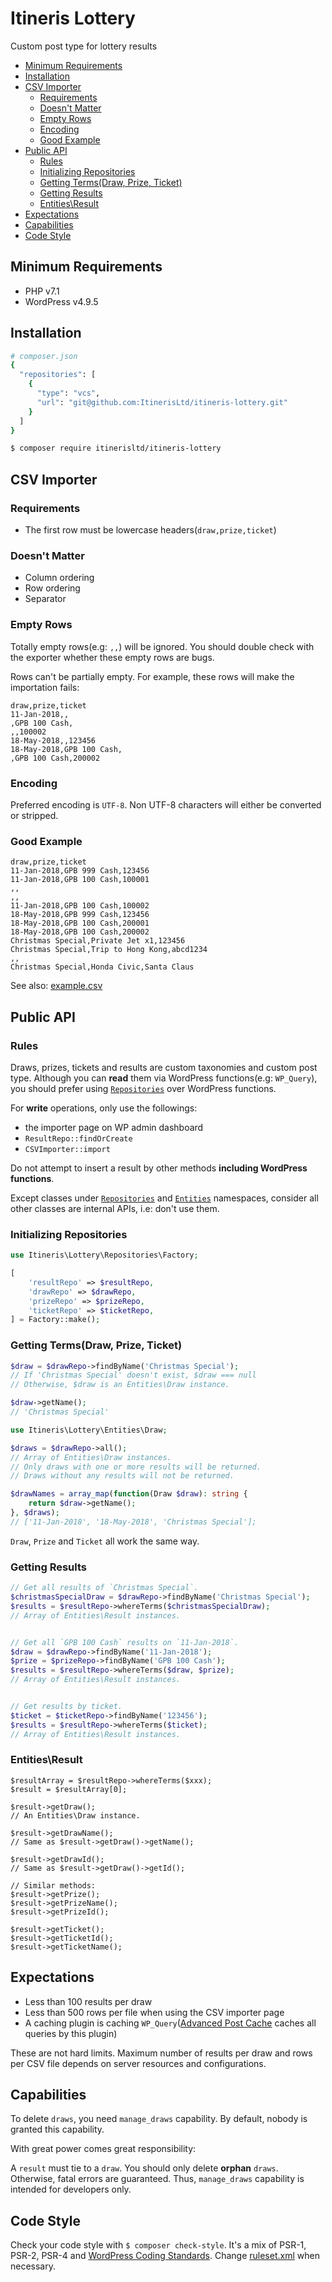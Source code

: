 # Itineris Lottery

Custom post type for lottery results

<!-- START doctoc generated TOC please keep comment here to allow auto update -->
<!-- DON'T EDIT THIS SECTION, INSTEAD RE-RUN doctoc TO UPDATE -->


- [Minimum Requirements](#minimum-requirements)
- [Installation](#installation)
- [CSV Importer](#csv-importer)
  - [Requirements](#requirements)
  - [Doesn't Matter](#doesnt-matter)
  - [Empty Rows](#empty-rows)
  - [Encoding](#encoding)
  - [Good Example](#good-example)
- [Public API](#public-api)
  - [Rules](#rules)
  - [Initializing Repositories](#initializing-repositories)
  - [Getting Terms(Draw, Prize, Ticket)](#getting-termsdraw-prize-ticket)
  - [Getting Results](#getting-results)
  - [Entities\Result](#entities%5Cresult)
- [Expectations](#expectations)
- [Capabilities](#capabilities)
- [Code Style](#code-style)

<!-- END doctoc generated TOC please keep comment here to allow auto update -->

## Minimum Requirements

- PHP v7.1
- WordPress v4.9.5

## Installation

```bash
# composer.json
{
  "repositories": [
    {
      "type": "vcs",
      "url": "git@github.com:ItinerisLtd/itineris-lottery.git"
    }
  ]
}
```

```bash
$ composer require itinerisltd/itineris-lottery
```

## CSV Importer

### Requirements

- The first row must be lowercase headers(`draw,prize,ticket`)

### Doesn't Matter

- Column ordering
- Row ordering
- Separator

### Empty Rows

Totally empty rows(e.g: `,,`) will be ignored.
You should double check with the exporter whether these empty rows are bugs.


Rows can't be partially empty.
For example, these rows will make the importation fails:
```csv
draw,prize,ticket
11-Jan-2018,,
,GPB 100 Cash,
,,100002
18-May-2018,,123456
18-May-2018,GPB 100 Cash,
,GPB 100 Cash,200002
```

### Encoding

Preferred encoding is `UTF-8`. 
Non UTF-8 characters will either be converted or stripped.

### Good Example 

```csv
draw,prize,ticket
11-Jan-2018,GPB 999 Cash,123456
11-Jan-2018,GPB 100 Cash,100001
,,
,,
11-Jan-2018,GPB 100 Cash,100002
18-May-2018,GPB 999 Cash,123456
18-May-2018,GPB 100 Cash,200001
18-May-2018,GPB 100 Cash,200002
Christmas Special,Private Jet x1,123456
Christmas Special,Trip to Hong Kong,abcd1234
,,
Christmas Special,Honda Civic,Santa Claus
```

See also: [example.csv](./example.csv)

## Public API

### Rules

Draws, prizes, tickets and results are custom taxonomies and custom post type. 
Although you can **read** them via WordPress functions(e.g: `WP_Query`), you should prefer using [`Repositories`](./src/Repositories) over WordPress functions. 


For **write** operations, only use the followings:
 - the importer page on WP admin dashboard
 - `ResultRepo::findOrCreate`
 - `CSVImporter::import`

Do not attempt to insert a result by other methods **including WordPress functions**.


Except classes under [`Repositories`](./src/Repositories) and [`Entities`](./src/Entities) namespaces, consider all other classes are internal APIs, i.e: don't use them.

### Initializing Repositories

```php
use Itineris\Lottery\Repositories\Factory;

[
    'resultRepo' => $resultRepo,
    'drawRepo' => $drawRepo,
    'prizeRepo' => $prizeRepo,
    'ticketRepo' => $ticketRepo,
] = Factory::make();
```

### Getting Terms(Draw, Prize, Ticket)

```php
$draw = $drawRepo->findByName('Christmas Special');
// If 'Christmas Special' doesn't exist, $draw === null 
// Otherwise, $draw is an Entities\Draw instance.

$draw->getName();
// 'Christmas Special'
```

```php
use Itineris\Lottery\Entities\Draw;

$draws = $drawRepo->all();
// Array of Entities\Draw instances.
// Only draws with one or more results will be returned.
// Draws without any results will not be returned.

$drawNames = array_map(function(Draw $draw): string {
    return $draw->getName();
}, $draws);
// ['11-Jan-2018', '18-May-2018', 'Christmas Special'];
```

`Draw`, `Prize` and `Ticket` all work the same way.

### Getting Results

```php
// Get all results of `Christmas Special`.
$christmasSpecialDraw = $drawRepo->findByName('Christmas Special');
$results = $resultRepo->whereTerms($christmasSpecialDraw);
// Array of Entities\Result instances.


// Get all `GPB 100 Cash` results on `11-Jan-2018`.
$draw = $drawRepo->findByName('11-Jan-2018');
$prize = $prizeRepo->findByName('GPB 100 Cash');
$results = $resultRepo->whereTerms($draw, $prize);
// Array of Entities\Result instances.


// Get results by ticket.
$ticket = $ticketRepo->findByName('123456');
$results = $resultRepo->whereTerms($ticket);
// Array of Entities\Result instances.
```

### Entities\Result

```
$resultArray = $resultRepo->whereTerms($xxx);
$result = $resultArray[0];

$result->getDraw();
// An Entities\Draw instance.

$result->getDrawName();
// Same as $result->getDraw()->getName();

$result->getDrawId();
// Same as $result->getDraw()->getId();

// Similar methods:
$result->getPrize();
$result->getPrizeName();
$result->getPrizeId();

$result->getTicket();
$result->getTicketId();
$result->getTicketName();
```

## Expectations

- Less than 100 results per draw
- Less than 500 rows per file when using the CSV importer page
- A caching plugin is caching `WP_Query`([Advanced Post Cache](https://github.com/Automattic/advanced-post-cache/) caches all queries by this plugin) 

These are not hard limits. 
Maximum number of results per draw and rows per CSV file depends on server resources and configurations.

## Capabilities

To delete `draws`, you need `manage_draws` capability.
By default, nobody is granted this capability.

With great power comes great responsibility:

A `result` must tie to a `draw`. You should only delete **orphan** `draws`.
Otherwise, fatal errors are guaranteed. Thus, `manage_draws` capability is intended for developers only.

## Code Style

Check your code style with `$ composer check-style`. It's a mix of PSR-1, PSR-2, PSR-4 and [WordPress Coding Standards](https://github.com/WordPress-Coding-Standards/WordPress-Coding-Standards).
Change [ruleset.xml](./ruleset.xml) when necessary.
